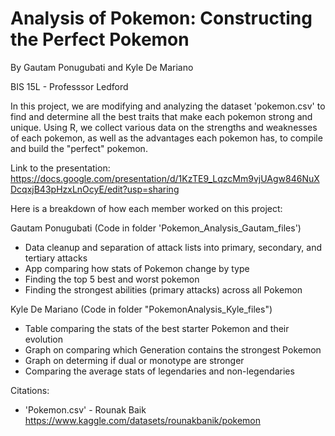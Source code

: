 # Analysis of Pokemon: Constructing the Perfect Pokemon
By Gautam Ponugubati and Kyle De Mariano

BIS 15L - Professsor Ledford

In this project, we are modifying and analyzing the dataset 'pokemon.csv' to find and determine all the best traits that make each pokemon strong and unique. Using R, we collect various data on the strengths and weaknesses of each pokemon, as well as the advantages each pokemon has, to compile and build the "perfect" pokemon.


Link to the presentation: https://docs.google.com/presentation/d/1KzTE9_LqzcMm9vjUAgw846NuXDcqxjB43pHzxLnOcyE/edit?usp=sharing


Here is a breakdown of how each member worked on this project:


Gautam Ponugubati (Code in folder 'Pokemon_Analysis_Gautam_files')

- Data cleanup and separation of attack lists into primary, secondary, and tertiary attacks
- App comparing how stats of Pokemon change by type
- Finding the top 5 best and worst pokemon
- Finding the strongest abilities (primary attacks) across all Pokemon


Kyle De Mariano (Code in folder "PokemonAnalysis_Kyle_files")

- Table comparing the stats of the best starter Pokemon and their evolution
- Graph on comparing which Generation contains the strongest Pokemon
- Graph on determing if dual or monotype are stronger
- Comparing the average stats of legendaries and non-legendaries



Citations:
- 'Pokemon.csv' - Rounak Baik
  https://www.kaggle.com/datasets/rounakbanik/pokemon
